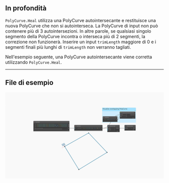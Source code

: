 ## In profondità
`PolyCurve.Heal` utilizza una PolyCurve autointersecante e restituisce una nuova PolyCurve che non si autointerseca. La PolyCurve di input non può contenere più di 3 autointersezioni. In altre parole, se qualsiasi singolo segmento della PolyCurve incontra o interseca più di 2 segmenti, la correzione non funzionerà. Inserire un input `trimLength` maggiore di 0 e i segmenti finali più lunghi di `trimLength` non verranno tagliati.

Nell'esempio seguente, una PolyCurve autointersecante viene corretta utilizzando `PolyCurve.Heal`.
___
## File di esempio

![PolyCurve.Heal](./Autodesk.DesignScript.Geometry.PolyCurve.Heal_img.jpg)
